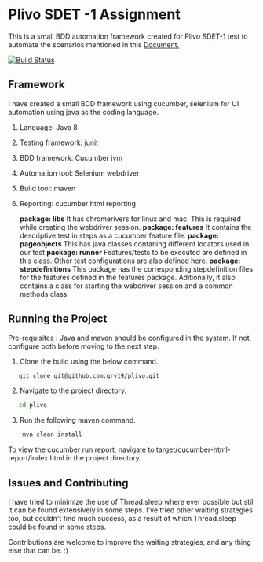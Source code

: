 
# Plivo SDET -1 Assignment

This is a small BDD automation framework created for Plivo SDET-1 test to automate the scenarios mentioned in this [Document.](https://github.com/grv19/plivo/blob/master/Drag%20n%20Drop%20UI.docx)

[![Build Status](https://travis-ci.org/grv19/plivo.svg?branch=master)](https://travis-ci.org/grv19/plivo)

## Framework

I have created a small BDD framework using cucumber, selenium for UI automation using java as the coding language.
1.  Language: Java 8
2.  Testing framework: junit
3.  BDD framework: Cucumber jvm
4.  Automation tool: Selenium webdriver
5.  Build tool: maven
6. Reporting: cucumber html reporting

	**package: libs**
		It has chromerivers for linux and mac. This is required while creating the webdriver session.
	**package: features**
	It contains the descriptive test in steps as a cucumber feature file.
	**package: pageobjects**
	This has java classes contaning different locators used in our test
	**package: runner**
	Features/tests to be executed are defined in this class. Other test configurations are also defined here.
	**package: stepdefinitions**
	This package has the corresponding stepdefinition files for the features defined in the features package. Aditionally, it also contains a class for starting the webdriver session and a common methods class.

## Running the Project
Pre-requisites : Java and maven should be configured in the system. If not, configure both before moving to the next step.
1. Clone the build using the below command.
 ```bash
	git clone git@github.com:grv19/plivo.git
```
 2. Navigate to the project directory.
 ```bash
	cd plivo
```
3. Run the following maven command.
```bash
	mvn clean install
```
To view the cucumber run report, navigate to target/cucumber-html-report/index.html in the project directory.

## Issues and Contributing
I have tried to minimize the use of Thread.sleep where ever possible but still it can be found extensively in some steps. I've tried other waiting strategies too, but couldn't find much success, as a result of which Thread.sleep could be found in some steps.

Contributions are welcome to improve the waiting strategies, and any thing else that can be. :)
